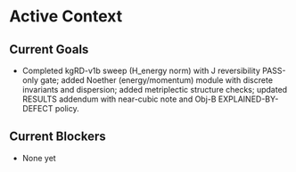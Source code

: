 # Active Context

## Current Goals

- Completed kgRD-v1b sweep (H_energy norm) with J reversibility PASS-only gate; added Noether (energy/momentum) module with discrete invariants and dispersion; added metriplectic structure checks; updated RESULTS addendum with near-cubic note and Obj-B EXPLAINED-BY-DEFECT policy.

## Current Blockers

- None yet